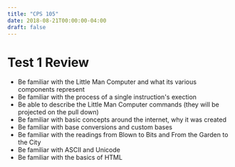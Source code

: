 ```yaml
---
title: "CPS 105"
date: 2018-08-21T00:00:00-04:00
draft: false
---
```


# Test 1 Review

- Be familiar with the Little Man Computer and what its various components represent
- Be familiar with the process of a single instruction's exection
- Be able to describe the Little Man Computer commands (they will be projected on the pull down)
- Be familiar with basic concepts around the internet, why it was created 
- Be familiar with base conversions and custom bases
- Be familiar with the readings from Blown to Bits and From the Garden to the City
- Be familiar with ASCII and Unicode
- Be familiar with the basics of HTML